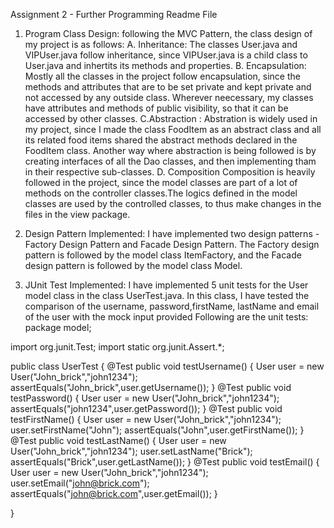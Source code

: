 Assignment 2 - Further Programming Readme File
1. Program Class Design:
   following the MVC Pattern, the class design of my project is as follows:
  A. Inheritance:
  The classes User.java and VIPUser.java follow inheritance, since VIPUser.java is a child class to User.java and inhertits its methods and properties.
  B. Encapsulation:
  Mostly all the classes in the project follow encapsulation, since the methods and attributes that are to be set private and kept private and not accessed by any outside class.     Wherever neecessary, my classes have attributes and methods of public visibility, so that it can be accessed by other classes.
  C.Abstraction :
  Abstration is widely used in my project, since I made the class FoodItem as an abstract class and all its related food items shared the abstract methods declared in the FoodItem   class.
  Another way where abstraction is being followed is by creating interfaces of all the Dao classes, and then implementing tham in their respective sub-classes. 
  D. Composition
  Composition is heavily followed in the project, since the model classes are part of a lot of methods on the controller classes.The logics defined in the model classes are used     by the controlled classes, to thus make changes in the files in the view package.

3. Design Pattern Implemented:
   I have implemented two design patterns - Factory Design Pattern and Facade Design Pattern.
   The Factory design pattern is followed by the model class ItemFactory, and the Facade design pattern is followed by the model class Model.

4. JUnit Test Implemented:
   I have implemented 5 unit tests for the User model class in the class UserTest.java.
   In this class, I have tested the comparison of the username, password,firstName, lastName and email of the user with the mock input provided
   Following are the unit tests:
   package model;

import org.junit.Test;
import static org.junit.Assert.*;

public class UserTest {
	@Test
	public void testUsername() {
		User user = new User("John_brick","john1234");
		assertEquals("John_brick",user.getUsername());
	}
	@Test
	public void testPassword() {
		User user = new User("John_brick","john1234");
		assertEquals("john1234",user.getPassword());
	}
	@Test
	public void testFirstName() {
		User user = new User("John_brick","john1234");
		user.setFirstName("John");
		assertEquals("John",user.getFirstName());
	}
	@Test
	public void testLastName() {
		User user = new User("John_brick","john1234");
		user.setLastName("Brick");
		assertEquals("Brick",user.getLastName());
	}
	@Test
	public void testEmail() {
		User user = new User("John_brick","john1234");
		user.setEmail("john@brick.com");
		assertEquals("john@brick.com",user.getEmail());
	}
	
}
